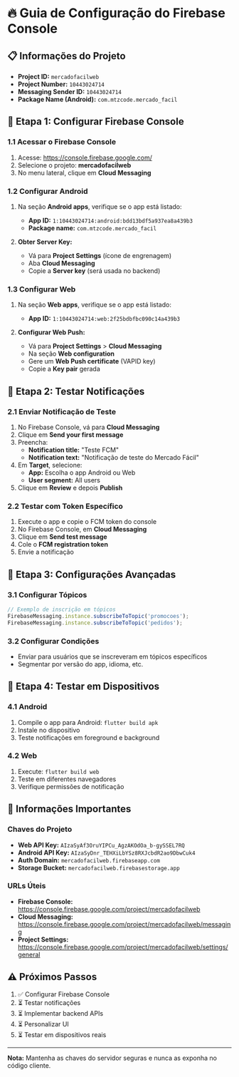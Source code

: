 # 🔥 Guia de Configuração do Firebase Console

## 📋 Informações do Projeto

- **Project ID:** `mercadofacilweb`
- **Project Number:** `10443024714`
- **Messaging Sender ID:** `10443024714`
- **Package Name (Android):** `com.mtzcode.mercado_facil`

## 🚀 Etapa 1: Configurar Firebase Console

### 1.1 Acessar o Firebase Console
1. Acesse: https://console.firebase.google.com/
2. Selecione o projeto: **mercadofacilweb**
3. No menu lateral, clique em **Cloud Messaging**

### 1.2 Configurar Android
1. Na seção **Android apps**, verifique se o app está listado:
   - **App ID:** `1:10443024714:android:bdd13bdf5a937ea8a439b3`
   - **Package name:** `com.mtzcode.mercado_facil`

2. **Obter Server Key:**
   - Vá para **Project Settings** (ícone de engrenagem)
   - Aba **Cloud Messaging**
   - Copie a **Server key** (será usada no backend)

### 1.3 Configurar Web
1. Na seção **Web apps**, verifique se o app está listado:
   - **App ID:** `1:10443024714:web:2f25bdbfbc090c14a439b3`

2. **Configurar Web Push:**
   - Vá para **Project Settings** > **Cloud Messaging**
   - Na seção **Web configuration**
   - Gere um **Web Push certificate** (VAPID key)
   - Copie a **Key pair** gerada

## 🧪 Etapa 2: Testar Notificações

### 2.1 Enviar Notificação de Teste
1. No Firebase Console, vá para **Cloud Messaging**
2. Clique em **Send your first message**
3. Preencha:
   - **Notification title:** "Teste FCM"
   - **Notification text:** "Notificação de teste do Mercado Fácil"
4. Em **Target**, selecione:
   - **App:** Escolha o app Android ou Web
   - **User segment:** All users
5. Clique em **Review** e depois **Publish**

### 2.2 Testar com Token Específico
1. Execute o app e copie o FCM token do console
2. No Firebase Console, em **Cloud Messaging**
3. Clique em **Send test message**
4. Cole o **FCM registration token**
5. Envie a notificação

## 🔧 Etapa 3: Configurações Avançadas

### 3.1 Configurar Tópicos
```javascript
// Exemplo de inscrição em tópicos
FirebaseMessaging.instance.subscribeToTopic('promocoes');
FirebaseMessaging.instance.subscribeToTopic('pedidos');
```

### 3.2 Configurar Condições
- Enviar para usuários que se inscreveram em tópicos específicos
- Segmentar por versão do app, idioma, etc.

## 📱 Etapa 4: Testar em Dispositivos

### 4.1 Android
1. Compile o app para Android: `flutter build apk`
2. Instale no dispositivo
3. Teste notificações em foreground e background

### 4.2 Web
1. Execute: `flutter build web`
2. Teste em diferentes navegadores
3. Verifique permissões de notificação

## 🔑 Informações Importantes

### Chaves do Projeto
- **Web API Key:** `AIzaSyAf3OruYIPCu_AgzAKOdOa_b-gySSEL7RQ`
- **Android API Key:** `AIzaSyDnr_TEHXiLbYSz8RXJcbdR2ao9DbwCuk4`
- **Auth Domain:** `mercadofacilweb.firebaseapp.com`
- **Storage Bucket:** `mercadofacilweb.firebasestorage.app`

### URLs Úteis
- **Firebase Console:** https://console.firebase.google.com/project/mercadofacilweb
- **Cloud Messaging:** https://console.firebase.google.com/project/mercadofacilweb/messaging
- **Project Settings:** https://console.firebase.google.com/project/mercadofacilweb/settings/general

## ⚠️ Próximos Passos

1. ✅ Configurar Firebase Console
2. ⏳ Testar notificações
3. ⏳ Implementar backend APIs
4. ⏳ Personalizar UI
5. ⏳ Testar em dispositivos reais

---

**Nota:** Mantenha as chaves do servidor seguras e nunca as exponha no código cliente.